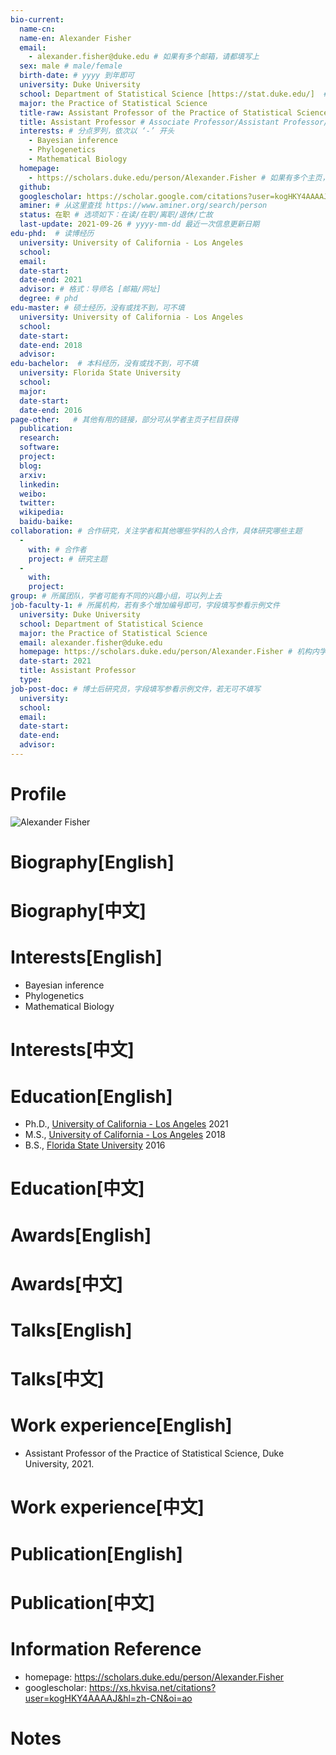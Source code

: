 ```yaml
---
bio-current:
  name-cn: 
  name-en: Alexander Fisher
  email: 
    - alexander.fisher@duke.edu # 如果有多个邮箱，请都填写上
  sex: male # male/female
  birth-date: # yyyy 到年即可
  university: Duke University 
  school: Department of Statistical Science [https://stat.duke.edu/]  # 格式：学院名称[学院官网链接]
  major: the Practice of Statistical Science
  title-raw: Assistant Professor of the Practice of Statistical Science # 主页原始字符串
  title: Assistant Professor # Associate Professor/Assistant Professor/Professor
  interests: # 分点罗列，依次以 ‘-’ 开头
    - Bayesian inference
    - Phylogenetics
    - Mathematical Biology
  homepage: 
    - https://scholars.duke.edu/person/Alexander.Fisher # 如果有多个主页，请都填写上
  github: 
  googlescholar: https://scholar.google.com/citations?user=kogHKY4AAAAJ&hl=zh-CN&oi=ao
  aminer: # 从这里查找 https://www.aminer.org/search/person
  status: 在职 # 选项如下：在读/在职/离职/退休/亡故
  last-update: 2021-09-26 # yyyy-mm-dd 最近一次信息更新日期
edu-phd:  # 读博经历
  university: University of California - Los Angeles
  school: 
  email: 
  date-start: 
  date-end: 2021
  advisor: # 格式：导师名 [邮箱/网址]
  degree: # phd
edu-master: # 硕士经历，没有或找不到，可不填
  university: University of California - Los Angeles
  school: 
  date-start: 
  date-end: 2018
  advisor:
edu-bachelor:  # 本科经历，没有或找不到，可不填
  university: Florida State University
  school: 
  major: 
  date-start: 
  date-end: 2016
page-other:   # 其他有用的链接，部分可从学者主页子栏目获得
  publication: 
  research: 
  software: 
  project: 
  blog: 
  arxiv: 
  linkedin: 
  weibo:
  twitter:
  wikipedia:
  baidu-baike:
collaboration: # 合作研究，关注学者和其他哪些学科的人合作，具体研究哪些主题
  - 
    with: # 合作者
    project: # 研究主题
  - 
    with: 
    project: 
group: # 所属团队，学者可能有不同的兴趣小组，可以列上去
job-faculty-1: # 所属机构，若有多个增加编号即可，字段填写参看示例文件
  university: Duke University
  school: Department of Statistical Science
  major: the Practice of Statistical Science
  email: alexander.fisher@duke.edu
  homepage: https://scholars.duke.edu/person/Alexander.Fisher # 机构内学者主页
  date-start: 2021
  title: Assistant Professor
  type: 
job-post-doc: # 博士后研究员，字段填写参看示例文件，若无可不填写
  university: 
  school: 
  email: 
  date-start: 
  date-end: 
  advisor: 
---
```


# Profile

![Alexander Fisher](https://stat.duke.edu/sites/stat.duke.edu/files/styles/people_photo_thumbnail/public/externals/2dbad980dbfc1edfcbec34574cc9c85a.jpg?itok=4SOFs-qP)

# Biography[English]

# Biography[中文]

# Interests[English]
- Bayesian inference
- Phylogenetics
- Mathematical Biology
# Interests[中文]

# Education[English]
- Ph.D., [University of California - Los Angeles](https://scholars.duke.edu/display/insuniversityofcalifornialosangeles "organization name") 2021
- M.S., [University of California - Los Angeles](https://scholars.duke.edu/display/insuniversityofcalifornialosangeles "organization name") 2018
- B.S., [Florida State University](https://scholars.duke.edu/display/insfloridastateuniversity "organization name") 2016
# Education[中文]

# Awards[English]

# Awards[中文]

# Talks[English]

# Talks[中文]

# Work experience[English]
- Assistant Professor of the Practice of Statistical Science, Duke University, 2021.
# Work experience[中文]

# Publication[English]

# Publication[中文]

# Information Reference
  - homepage: https://scholars.duke.edu/person/Alexander.Fisher
  - googlescholar: https://xs.hkvisa.net/citations?user=kogHKY4AAAAJ&hl=zh-CN&oi=ao 
# Notes